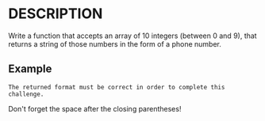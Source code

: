 #   DESCRIPTION    
Write a function that accepts an array of 10 integers (between 0 and 9), that returns a string of those numbers in the form of a phone number.

## Example
```create_phone_number([1, 2, 3, 4, 5, 6, 7, 8, 9, 0]) # => returns "(123) 456-7890"
The returned format must be correct in order to complete this challenge.
```
Don't forget the space after the closing parentheses!
